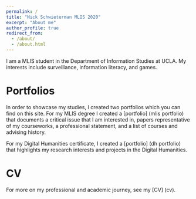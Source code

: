 ```yaml
---
permalink: /
title: "Nick Schwieterman MLIS 2020"
excerpt: "About me"
author_profile: true
redirect_from: 
  - /about/
  - /about.html
---
```


I am a MLIS student in the Department of Information Studies at UCLA. My interests include surveillance, information literacy, and games. 

Portfolios
======
In order to showcase my studies, I created two portfolios which you can find on this site. For my MLIS degree I created a [portfolio] (mlis portfolio) that documents a critical issue that I am interested in, papers representative of my courseworks, a professional statement, and a list of courses and advising history.

For my Digital Humanities certificate, I created a [portfolio] (dh portfolio) that highlights my research interests and projects in the Digital Humanities.

CV
======
For more on my professional and academic journey, see my [CV] (cv).
